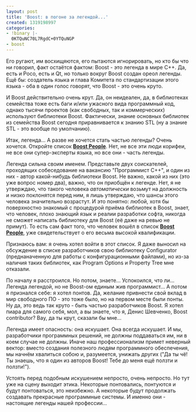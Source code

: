 ```yaml
---
layout: post
title: 'Boost: в погоне за легендой...'
created: 1319198997
categories:
- !binary |-
  0KTQuNC70L7RgdC+0YTQuNGP
- boost
---
```

<!--break-->
Его ругают, им восхищяются, его пытаются игнорировать, но кто бы что ни говорил, факт остаётся фактом: Boost - это легенда в мире C++. Да, есть и Poco, есть и Qt, но только вокруг Boost создан ореол легенды. Ещё бы: создатель языка и глава Комитета по стандартизации этого языка - оба в один голос говорят, что Boost - это очень круто.

И Boost действительно очень крут. Да, он неидеален, да, в библиотеках семейства тоже есть баги и/или ужасного вида программный код, однако тысячи проектов (как свободных, так и коммерческих) используют библиотеки Boost. Фактически, знание основных библиотек из семейства Boost сегодня приравнивается к знанию STL (ну а знание STL - это вообще по умолчанию).

Итак, легенда... А разве не хочется стать частью легенды? Очень хочется. Откройте список <strong><a href="http://www.boost.org/users/people.html">Boost People</a></strong>. Нет, не все эти люди корифеи, не все они супер-эксперты языка, но все они - часть легенды.

Легенда сильна своим именем. Представьте двух соискателей, проходящих собеседование на вакансию "Программист C++", и один из них - автор какой-нибудь библиотеки Boost. Не важно, какой из них (это уже вопрос номер два), важно, что он приобщён к легенде. Нет, я не утверждаю, что такого человека <em>автоматически</em> возьмут на должность и низко поклонятся перед ним, я лишь утверждаю, что шансы этого человека значительно возрастут. И это понятно: любой, хотя бы поверхностно знакомый с процедурой приёма библиотек в Boost, знает, что человек, плохо знающий язык и реалии разработки софта, никогда не сможет написать библиотеку для Boost (её даже на ревью не примут). То есть сам факт того, что человек вошёл в список <strong><a href="http://www.boost.org/users/people.html">Boost People</a></strong>, уже свидетельствует о его весьма высокой квалификации.

Признаюсь вам: я очень хотел войти в этот список. Я даже выносил на обсуждение в списке разработчиков свою библиотеку Configurator (преднаначенную для работы с конфигурационными файлами), но из-за наличия таких библиотек, как Program Options и Property Tree мне отказали.

По началу я расстроился. Но потом, знаете... Успокоился, что ли... Легенда легендой, но не Boost-ом единым жив программист... А потом я признался себе: я хотел понтов. Да, желание привнести свой вклад в мир свободного ПО - это тоже было, но на первом месте были понты. Ну да, это ведь так круто - быть частью разработчиков Boost. Я хотел пиара для самого себя, мол, а вы знаете, что я, Денис Шевченко, Boost contributor? Вау, да ты крут, сказали бы мне...

Легенда имеет опасность: она искушает. Она всегда искушает. И мы, разработчики программных решений, не должны поддаваться им, ни в коем случае не должны. Иначе наш профессионализм примет неверный вектор: вместо создания полезного людям программного обеспечения, мы начнём хвалиться собою и, разумеется, унижать других ("Да ты чё! Ты знаешь, что я один из авторов Boost! Тебе до меня ещё ползти и ползти!").

Устоять перед подобным искушением непросто, очень непросто. Но тут уже на сцену выходит этика. Некоторые понтовались, понтуются и будут понтоваться, это неизбежно. А некоторые будут продолжать создавать прекрасные программные системы. И именно они - настоящие легенды нашей профессии...
